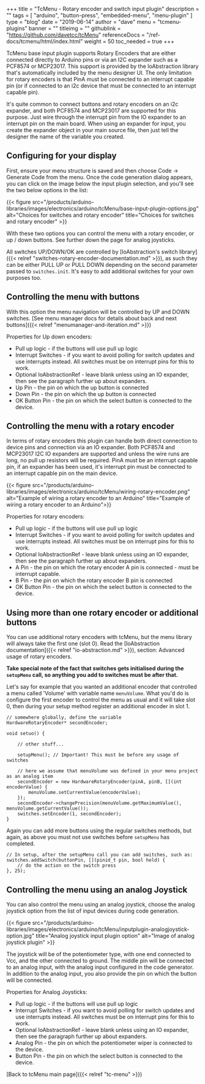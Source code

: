 +++
title = "TcMenu - Rotary encoder and switch input plugin"
description = ""
tags = [ "arduino", "button-press", "embedded-menu", "menu-plugin" ]
type = "blog"
date = "2019-06-14"
author =  "dave"
menu = "tcmenu-plugins"
banner = ""
titleimg = ""
githublink = "https://github.com/davetcc/tcMenu"
referenceDocs = "/ref-docs/tcmenu/html/index.html"
weight = 50
toc_needed = true
+++

TcMenu base input plugin supports Rotary Encoders that are either connected directly to Arduino pins or via an I2C expander such as a PCF8574 or MCP23017. This support is provided by the IoAbstraction library that's automatically included by the menu designer UI. The only limitation for rotary encoders is that PinA must be connected to an interrupt capable pin (or if connected to an i2c device that must be connected to an interrupt capable pin).

It's quite common to connect buttons and rotary encoders on an i2c expander, and both PCF8574 and MCP23017 are supported for this purpose. Just wire through the interrupt pin from the IO expander to an interrupt pin on the main board. When using an expander for input, you create the expander object in your main source file, then just tell the designer the name of the variable you created.

## Configuring for your display

First, ensure your menu structure is saved and then choose Code -> Generate Code from the menu. Once the code generation dialog appears, you can click on the image below the input plugin selection, and you'll see the two below options in the list:

{{< figure src="/products/arduino-libraries/images/electronics/arduino/tcMenu/base-input-plugin-options.jpg" alt="Choices for switches and rotary encoder" title="Choices for switches and rotary encoder" >}}

With these two options you can control the menu with a rotary encoder, or up / down buttons. See further down the page for analog joysticks. 

All switches UP/DOWN/OK are controlled by [IoAbstraction's switch library]({{< relref "switches-rotary-encoder-documentation.md" >}}), as such they can be either PULL UP or PULL DOWN depending on the second parameter passed to `switches.init`. It's easy to add additional switches for your own purposes too.

## Controlling the menu with buttons

With this option the menu navigation will be controlled by UP and DOWN switches. [See menu manager docs for details about back and next buttons]({{< relref "menumanager-and-iteration.md" >}})

Properties for Up down encoders:

* Pull up logic - if the buttons will use pull up logic
* Interrupt Switches - if you want to avoid polling for switch updates and use interrupts instead. All switches must be on interrupt pins for this to work.
* Optional IoAbstractionRef - leave blank unless using an IO expander, then see the paragraph further up about expanders.
* Up Pin - the pin on which the up button is connected
* Down Pin - the pin on which the up button is connected
* OK Button Pin - the pin on which the select button is connected to the device.  

## Controlling the menu with a rotary encoder

In terms of rotary encoders this plugin can handle both direct connection to device pins and connection via an IO expander. Both PCF8574 and MCP23017 I2C IO expanders are supported and unless the wire runs are long, no pull up resistors will be required. PinA must be an interrupt capable pin, if an expander has been used, it's interrupt pin must be connected to an interrupt capable pin on the main device.

{{< figure src="/products/arduino-libraries/images/electronics/arduino/tcMenu/wiring-rotary-encoder.png" alt="Example of wiring a rotary encoder to an Arduino" title="Example of wiring a rotary encoder to an Arduino">}}

Properties for rotary encoders:

* Pull up logic - if the buttons will use pull up logic
* Interrupt Switches - if you want to avoid polling for switch updates and use interrupts instead. All switches must be on interrupt pins for this to work.
* Optional IoAbstractionRef - leave blank unless using an IO expander, then see the paragraph further up about expanders.
* A Pin - the pin on which the rotary encoder A pin is connected - must be interrupt capable.
* B Pin - the pin on which the rotary encoder B pin is connected
* OK Button Pin - the pin on which the select button is connected to the device.  

## Using more than one rotary encoder or additional buttons

You can use additional rotary encoders with tcMenu, but the menu library will always take the first one (slot 0). Read the [IoAbstraction documentation]({{< relref "io-abstraction.md" >}}), section: Advanced usage of rotary encoders.

**Take special note of the fact that switches gets initialised during the `setupMenu` call, so anything you add to switches must be after that.**

Let's say for example that you wanted an additional encoder that controlled a menu called 'Volume' with variable name `menuVolume`. What you'd do is configure the first encoder to control the menu as usual and it will take slot 0, then during your setup method register an additional encoder in slot 1. 

    // somewhere globally, define the variable 
    HardwareRotaryEncoder* secondEncoder;

    void setuo() {
    
        // other stuff...
        
        setupMenu(); // Important! This must be before any usage of switches
        
        // here we assume that menuVolume was defined in your menu project as an analog item
        secondEncoder = new HardwareRotaryEncoder(pinA, pinB, [](int encoderValue) {
            menuVolume.setCurrentValue(encoderValue);
        });
        secondEncoder->changePrecision(menuVolume.getMaximumValue(), menuVolume.getCurrentValue());
        switches.setEncoder(1, secondEncoder);
    }

Again you can add more buttons using the regular switches methods, but again, as above you must not use switches before `setupMenu` has completed.

    // In setup, after the setupMenu call you can add switches, such as:
    switches.addSwitch(buttonPin, [](pinid_t pin, bool held) {
        // do the action on the switch press
    }, 25); 

## Controlling the menu using an analog Joystick

You can also control the menu using an analog joystick, choose the analog joystick option from the list of input devices during code generation. 

{{< figure src="/products/arduino-libraries/images/electronics/arduino/tcMenu/inputplugin-analogjoystick-option.jpg" title="Analog joystick input plugin option" alt="Image of analog joystick plugin" >}}

The joystick will be of the potentiometer type, with one end connected to Vcc, and the other connected to ground. The middle pin will be connected to an analog input, with the analog input configured in the code generator. In addition to the analog input, you also provide the pin on which the button will be connected.

Properties for Analog Joysticks:

* Pull up logic - if the buttons will use pull up logic
* Interrupt Switches - if you want to avoid polling for switch updates and use interrupts instead. All switches must be on interrupt pins for this to work.
* Optional IoAbstractionRef - leave blank unless using an IO expander, then see the paragraph further up about expanders.
* Analog Pin - the pin on which the potentiometer wiper is connected to the device.
* Button Pin - the pin on which the select button is connected to the device.  

[Back to tcMenu main page]({{< relref "tc-menu" >}}) 